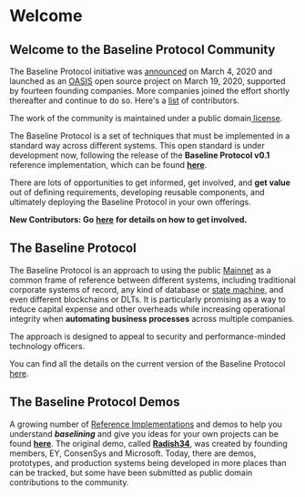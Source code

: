 # Welcome

## Welcome to the Baseline Protocol Community

The Baseline Protocol initiative was [announced](https://consensys.net/blog/press-release/ey-and-consensys-announce-formation-of-baseline-protocol-initiative-to-make-ethereum-mainnet-safe-and-effective-for-enterprises/) on March 4, 2020 and launched as an [OASIS](https://oasis-open-projects.org/) open source project on March 19, 2020, supported by fourteen founding companies. More companies joined the effort shortly thereafter and continue to do so. Here's a [list](community/community-leaders.md) of contributors.

The work of the community is maintained under a public domain[ license](https://github.com/ethereum-oasis/baseline/blob/master/LICENSE).

The Baseline Protocol is a set of techniques that must be implemented in a standard way across different systems. This open standard is under development now, following the release of the **Baseline Protocol v0.1** reference implementation, which can be found [**here**](https://github.com/ethereum-oasis/baseline/tree/master/reference-implementations/bri-1).

There are lots of opportunities to get informed, get involved, and **get value** out of defining requirements, developing reusable components, and ultimately deploying the Baseline Protocol in your own offerings.

**New Contributors: Go** [**here**](community/contributors.md) **for details on how to get involved.**

## The Baseline Protocol

The Baseline Protocol is an approach to using the public [Mainnet](baseline-protocol-standard/standards/mainnet.md) as a common frame of reference between different systems, including traditional corporate systems of record, any kind of database or [state machine](https://www.techopedia.com/definition/16447/state-machine), and even different blockchains or DLTs. It is particularly promising as a way to reduce capital expense and other overheads while increasing operational integrity when **automating business processes** across multiple companies.

The approach is designed to appeal to security and performance-minded technology officers.

You can find all the details on the current version of the Baseline Protocol [here](baseline-protocol/the-baseline-protocol.md).

## The Baseline Protocol Demos

A growing number of [Reference Implementations](bri/overview-of-reference-implementations.md) and demos to help you understand _**baselining**_ and give you ideas for your own projects can be found [**here**](https://github.com/ethereum-oasis/baseline/tree/master/reference-implementations). The original demo, called [**Radish34**](https://github.com/ethereum-oasis/baseline/tree/master/reference-implementations/radish34), was created by founding members, EY, ConsenSys and Microsoft. Today, there are demos, prototypes, and production systems being developed in more places than can be tracked, but some have been submitted as public domain contributions to the community.

